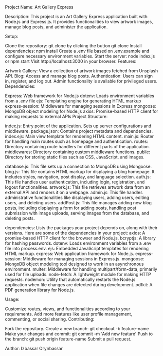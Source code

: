 Project Name: Art Gallery Express

Description:
This project is an Art Gallery Express application built with Node.js and Express.js. It provides functionalities to view artwork images, manage blog posts, and administer the application.

Setup:

Clone the repository: git clone by clicking the button git clone
Install dependencies: npm install
Create a .env file based on .env.example and configure necessary environment variables.
Start the server: node index.js or npm start
Visit http://localhost:3000 in your browser.
Features:

Artwork Gallery: View a collection of artwork images fetched from Unsplash API.
Blog: Access and manage blog posts.
Authentication: Users can sign in, register, and log out. Admin functionality is available for privileged users.
Dependencies:

Express: Web framework for Node.js
dotenv: Loads environment variables from a .env file
ejs: Templating engine for generating HTML markup
express-session: Middleware for managing sessions in Express
mongoose: MongoDB object modeling for Node.js
axios: Promise-based HTTP client for making requests to external APIs
Project Structure:

index.js: Entry point of the application. Sets up server configurations and middleware.
package.json: Contains project metadata and dependencies.
index.ejs: Main view template for rendering HTML content.
main.js: Router for handling main routes such as homepage and authentication.
routes: Directory containing route handlers for different parts of the application.
middlewares: Directory containing custom middleware functions.
public: Directory for storing static files such as CSS, JavaScript, and images.


database.js: This file sets up a connection to MongoDB using Mongoose.
blog.js: This file contains HTML markup for displaying a blog homepage. It includes styles, navigation, post display, and language selection.
auth.js: This file handles user authentication, including login, registration, and logout functionalities.
artwork.js: This file retrieves artwork data from an external API and renders it on a webpage.
admin.js: This file handles administrative functionalities like displaying users, adding users, editing users, and deleting users.
addPost.js: This file manages adding new blog posts, including displaying a form for adding posts, handling post submission with image uploads, serving images from the database, and deleting posts.


dependencies: Lists the packages your project depends on, along with their versions. Here are some of the dependencies in your project:
axios: A promise-based HTTP client for the browser and Node.js.
bcryptjs: A library for hashing passwords.
dotenv: Loads environment variables from a .env file into process.env.
ejs: Embedded JavaScript templates for rendering HTML markup.
express: Web application framework for Node.js.
express-session: Middleware for managing sessions in Express.js.
mongoose: MongoDB object modeling tool designed to work in an asynchronous environment.
multer: Middleware for handling multipart/form-data, primarily used for file uploads.
node-fetch: A lightweight module for making HTTP requests.
nodemon: Utility that automatically restarts the Node.js application when file changes are detected during development.
pdfkit: A PDF generation library for Node.js.

Usage:

Customize routes, views, and functionalities according to your requirements.
Add more features like user profile management, commenting, or social sharing.
Contributing:

Fork the repository.
Create a new branch: git checkout -b feature-name
Make your changes and commit: git commit -m 'Add new feature'
Push to the branch: git push origin feature-name
Submit a pull request.


Author:
Izbassar Orynbassar
